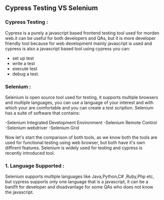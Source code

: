 ## Cypress Testing VS Selenium
### Cypress Testing :
Cypress is a purely a javascript based frontend testing tool used for morden web.it can be useful for both developers and QAs, but it is more developer friendly tool because for web development mainly javascript is used and cypress is also a javascript based tool 
using cypress you can:

 - set up test
 - write a test 
 - execute test 
 - debug a test.

### Selenium :
Selenium is open source tool used for testing, it supports multiple browsers and multiple languages, you can use a language of your interest and with which your are comfortable and you can create a test scription. Selenium has a suite of software that contains:

 -Selenium Integrated Development Environment 
-Selenium Remote Control
-Selenium webdriver
-Selenium Grid 

Now  let's start the comparison of both tools, as we know both the tools are used for functional testing using web browser, but both have it's own diffirent features. Selenium is widely used for testing and cypress is recently  introduced tool.
### 1. Language Supported : 
Selenium supports multiple languages like Java,Python,C# ,Ruby,Php etc, but cypress supports only one language that is a  javascript, it can be a banifit for developer and disadvantage for some QAs who does not know the javascript.
